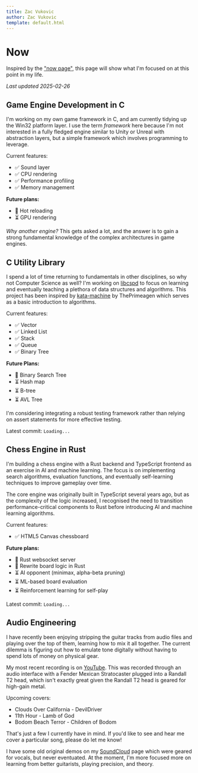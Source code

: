 ```yaml
---
title: Zac Vukovic
author: Zac Vukovic
template: default.html
---
```


# Now

Inspired by the <a href="https://nownownow.com/about" target="_blank" rel="noopener noreferrer">"now page"</a>, this page will show what I'm focused on at this point in my life.

*Last updated 2025-02-26*

## Game Engine Development in C

I'm working on my own game framework in C, and am currently tidying up the Win32 platform layer. I use the term *framework* here because I'm not interested in a fully fledged engine similar to Unity or Unreal with abstraction layers, but a simple framework which involves programming to leverage.

Current features:

- &#x2705; Sound layer
- &#x2705; CPU rendering
- &#x2705; Performance profiling
- &#x2705; Memory management

**Future plans:**

- &#x1F504; Hot reloading 
- &#x23F3; GPU rendering

*Why another engine?* This gets asked a lot, and the answer is to gain a strong fundamental knowledge of the complex architectures in game engines.

## C Utility Library

I spend a lot of time returning to fundamentals in other disciplines, so why not Computer Science as well? I'm working on <a href="https://github.com/cyn1x/libcspd" target="_blank" rel="noopener noreferrer">libcspd</a> to focus on learning and eventually teaching a plethora of data structures and algorithms. This project has been inspired by <a href="https://github.com/ThePrimeagen/kata-machine" target="_blank" rel="noopener noreferrer">kata-machine</a> by ThePrimeagen which serves as a basic introduction to algorithms.

Current features:

- &#x2705; Vector
- &#x2705; Linked List
- &#x2705; Stack
- &#x2705; Queue
- &#x2705; Binary Tree

**Future Plans:**

- &#x1F504; Binary Search Tree
- &#x23F3; Hash map
- &#x23F3; B-tree
- &#x23F3; AVL Tree

I'm considering integrating a robust testing framework rather than relying on assert statements for more effective testing.

Latest commit: <code id="libcspd-latest-commit">Loading...</code>

## Chess Engine in Rust

I'm building a chess engine with a Rust backend and TypeScript frontend as an exercise in AI and machine learning. The focus is on implementing search algorithms, evaluation functions, and eventually self-learning techniques to improve gameplay over time.

The core engine was originally built in TypeScript several years ago, but as the complexity of the logic increased, I recognised the need to transition performance-critical components to Rust before introducing AI and machine learning algorithms.

Current features:

- &#x2705; HTML5 Canvas chessboard

**Future plans:**

- &#x1F504; Rust websocket server
- &#x1F504; Rewrite board logic in Rust
- &#x23F3; AI opponent (minimax, alpha-beta pruning)
- &#x23F3; ML-based board evaluation
- &#x23F3; Reinforcement learning for self-play

Latest commit: <code id="rchess-latest-commit">Loading...</code>

## Audio Engineering

I have recently been enjoying stripping the guitar tracks from audio files and playing over the top of them, learning how to mix it all together. The current dilemma is figuring out how to emulate tone digitally without having to spend lots of money on physical gear.

My most recent recording is on <a href="https://www.youtube.com/watch?v=s2X6JcpuwpY" target="_blank" rel="noopener noreferrer">YouTube</a>. This was recorded through an audio interface with a Fender Mexican Stratocaster plugged into a Randall T2 head, which isn't exactly great given the Randall T2 head is geared for high-gain metal.

Upcoming covers:

- Clouds Over California - DevilDriver
- 11th Hour - Lamb of God
- Bodom Beach Terror - Children of Bodom

That's just a few I currently have in mind. If you'd like to see and hear me cover a particular song, please do let me know!

I have some old original demos on my <a href="https://soundcloud.com/crackimus" target="_blank" rel="noopener noreferrer">SoundCloud</a> page which were geared for vocals, but never eventuated. At the moment, I'm more focused more on learning from better guitarists, playing precision, and theory.
